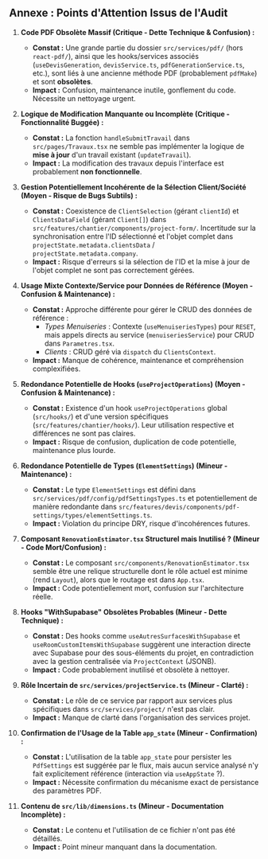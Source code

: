 ## Annexe : Points d'Attention Issus de l'Audit

1.  **Code PDF Obsolète Massif (Critique - Dette Technique & Confusion) :**
    *   **Constat :** Une grande partie du dossier `src/services/pdf/` (hors `react-pdf/`), ainsi que les hooks/services associés (`useDevisGeneration`, `devisService.ts`, `pdfGenerationService.ts`, etc.), sont liés à une ancienne méthode PDF (probablement `pdfMake`) et sont **obsolètes**.
    *   **Impact :** Confusion, maintenance inutile, gonflement du code. Nécessite un nettoyage urgent.

2.  **Logique de Modification Manquante ou Incomplète (Critique - Fonctionnalité Buggée) :**
    *   **Constat :** La fonction `handleSubmitTravail` dans `src/pages/Travaux.tsx` ne semble pas implémenter la logique de **mise à jour** d'un travail existant (`updateTravail`).
    *   **Impact :** La modification des travaux depuis l'interface est probablement **non fonctionnelle**.

3.  **Gestion Potentiellement Incohérente de la Sélection Client/Société (Moyen - Risque de Bugs Subtils) :**
    *   **Constat :** Coexistence de `ClientSelection` (gérant `clientId`) et `ClientsDataField` (gérant `Client[]`) dans `src/features/chantier/components/project-form/`. Incertitude sur la synchronisation entre l'ID sélectionné et l'objet complet dans `projectState.metadata.clientsData` / `projectState.metadata.company`.
    *   **Impact :** Risque d'erreurs si la sélection de l'ID et la mise à jour de l'objet complet ne sont pas correctement gérées.

4.  **Usage Mixte Contexte/Service pour Données de Référence (Moyen - Confusion & Maintenance) :**
    *   **Constat :** Approche différente pour gérer le CRUD des données de référence :
        *   *Types Menuiseries* : Contexte (`useMenuiseriesTypes`) pour `RESET`, mais appels directs au service (`menuiseriesService`) pour CRUD dans `Parametres.tsx`.
        *   *Clients* : CRUD géré via `dispatch` du `ClientsContext`.
    *   **Impact :** Manque de cohérence, maintenance et compréhension complexifiées.

5.  **Redondance Potentielle de Hooks (`useProjectOperations`) (Moyen - Confusion & Maintenance) :**
    *   **Constat :** Existence d'un hook `useProjectOperations` global (`src/hooks/`) et d'une version spécifiques (`src/features/chantier/hooks/`). Leur utilisation respective et différences ne sont pas claires.
    *   **Impact :** Risque de confusion, duplication de code potentielle, maintenance plus lourde.

6.  **Redondance Potentielle de Types (`ElementSettings`) (Mineur - Maintenance) :**
    *   **Constat :** Le type `ElementSettings` est défini dans `src/services/pdf/config/pdfSettingsTypes.ts` et potentiellement de manière redondante dans `src/features/devis/components/pdf-settings/types/elementSettings.ts`.
    *   **Impact :** Violation du principe DRY, risque d'incohérences futures.

7.  **Composant `RenovationEstimator.tsx` Structurel mais Inutilisé ? (Mineur - Code Mort/Confusion) :**
    *   **Constat :** Le composant `src/components/RenovationEstimator.tsx` semble être une relique structurelle dont le rôle actuel est minime (rend `Layout`), alors que le routage est dans `App.tsx`.
    *   **Impact :** Code potentiellement mort, confusion sur l'architecture réelle.

8.  **Hooks "WithSupabase" Obsolètes Probables (Mineur - Dette Technique) :**
    *   **Constat :** Des hooks comme `useAutresSurfacesWithSupabase` et `useRoomCustomItemsWithSupabase` suggèrent une interaction directe avec Supabase pour des sous-éléments du projet, en contradiction avec la gestion centralisée via `ProjectContext` (JSONB).
    *   **Impact :** Code probablement inutilisé et obsolète à nettoyer.

9.  **Rôle Incertain de `src/services/projectService.ts` (Mineur - Clarté) :**
    *   **Constat :** Le rôle de ce service par rapport aux services plus spécifiques dans `src/services/project/` n'est pas clair.
    *   **Impact :** Manque de clarté dans l'organisation des services projet.

10. **Confirmation de l'Usage de la Table `app_state` (Mineur - Confirmation) :**
    *   **Constat :** L'utilisation de la table `app_state` pour persister les `PdfSettings` est suggérée par le flux, mais aucun service analysé n'y fait explicitement référence (interaction via `useAppState` ?).
    *   **Impact :** Nécessite confirmation du mécanisme exact de persistance des paramètres PDF.

11. **Contenu de `src/lib/dimensions.ts` (Mineur - Documentation Incomplète) :**
    *   **Constat :** Le contenu et l'utilisation de ce fichier n'ont pas été détaillés.
    *   **Impact :** Point mineur manquant dans la documentation.
